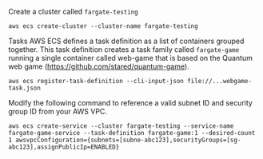 Create a cluster called ```fargate-testing```
```
aws ecs create-cluster --cluster-name fargate-testing
```
Tasks
AWS ECS defines a task definition as a list of containers grouped together. This task definition creates a task family called ```fargate-game``` running a single container called web-game that is based on the Quantum web game (https://github.com/stared/quantum-game).
```
aws ecs register-task-definition --cli-input-json file://...webgame-task.json
```
Modify the following command to reference a valid subnet ID and security group ID from your AWS VPC.
```
aws ecs create-service --cluster fargate-testing --service-name fargate-game-service --task-definition fargate-game:1 --desired-count 1 awsvpcConfiguration={subnets=[subne-abc123],securityGroups=[sg-abc123],assignPublicIp=ENABLED}
```
